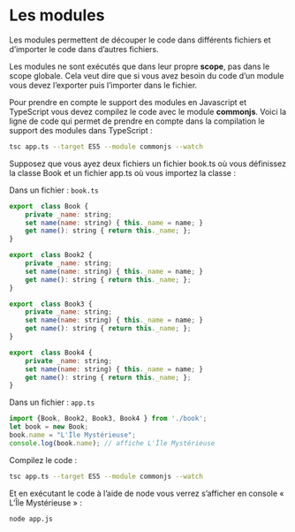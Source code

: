 # Les modules


Les modules permettent de découper le code dans différents fichiers et d’importer le code dans d’autres
fichiers.

Les modules ne sont exécutés que dans leur propre **scope**, pas dans le scope globale. Cela veut dire que
si vous avez besoin du code d’un module vous devez l’exporter puis l’importer dans le fichier.

Pour prendre en compte le support des modules en Javascript et TypeScript vous devez compilez le
code avec le module **commonjs**. Voici la ligne de code qui permet de prendre en compte dans la
compilation le support des modules dans TypeScript :

```bash
tsc app.ts --target ES5 --module commonjs --watch
```

Supposez que vous ayez deux fichiers un fichier book.ts où vous définissez la classe Book et un fichier
app.ts où vous importez la classe :

Dans un fichier : `book.ts`
```javascript
export  class Book {
    private _name: string;
    set name(name: string) { this._name = name; }
    get name(): string { return this._name; };
}

export  class Book2 {
    private _name: string;
    set name(name: string) { this._name = name; }
    get name(): string { return this._name; };
}

export  class Book3 {
    private _name: string;
    set name(name: string) { this._name = name; }
    get name(): string { return this._name; };
}

export  class Book4 {
    private _name: string;
    set name(name: string) { this._name = name; }
    get name(): string { return this._name; };
}

```

Dans un fichier : `app.ts`

```javascript
import {Book, Book2, Book3, Book4 } from './book';
let book = new Book;
book.name = "L'Île Mystérieuse";
console.log(book.name); // affiche L'Île Mystérieuse
```

Compilez le code :

```bash
tsc app.ts --target ES5 --module commonjs --watch
```

Et en exécutant le code à l’aide de node vous verrez s’afficher en console « L’Île Mystérieuse » :

```bash
node app.js
```